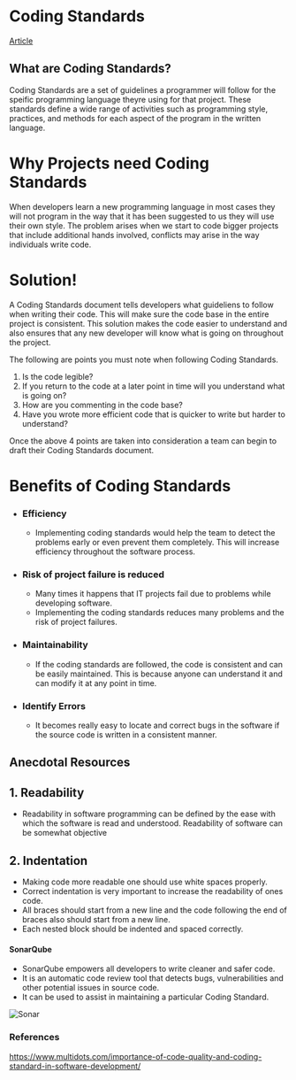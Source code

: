 # Coding Standards
[Article](https://www.sitepoint.com/coding-standards/)
## What are Coding Standards?
Coding Standards are a set of guidelines a programmer will follow for the speific programming language theyre using for that project. These standards define a wide range of activities such as programming style, practices, and methods for each aspect of the program in the written language.

# Why Projects need Coding Standards
When developers learn a new programming language in most cases they will not program in the way that it has been suggested to us they will use their own style. The problem arises when we start to code bigger projects that include additional hands involved, conflicts may arise in the way individuals write code.

# Solution!
A Coding Standards document tells developers what guideliens to follow when writing their code. This will make sure the code base in the entire project is consistent. This solution makes the code easier to understand and also ensures that any new developer will know what is going on throughout the project.

The following are points you must note when following Coding Standards.
1. Is the code legible?
2. If you return to the code at a later point in time will you understand what is going on?
3. How are you commenting in the code base?
4. Have you wrote more efficient code that is quicker to write but harder to understand?

Once the above 4 points are taken into consideration a team can begin to draft their Coding Standards document.



# Benefits of Coding Standards

*  ### Efficiency 
     * Implementing coding standards would help the team to detect the problems early or even prevent them completely. This will increase efficiency throughout the software process.

*  ###  Risk of project failure is reduced
     * Many times it happens that IT projects fail due to problems while developing software.
     * Implementing the coding standards reduces many problems and the risk of project failures.
     
*  ### Maintainability
    * If the coding standards are followed, the code is consistent and can be easily
     maintained. This is because anyone can understand it and can modify it at any point in time.
*  ### Identify Errors
    * It becomes really easy to locate and correct bugs in the software if the source code is    written in a consistent manner. 
    



## Anecdotal Resources


## 1. Readability
 * Readability in software programming can be defined by the ease with which the software is read and understood. Readability of software can be somewhat objective
 

## 2. Indentation
* Making code more readable one should use white spaces properly. 
* Correct indentation is very important to increase the readability of ones code. 
* All braces should start from a new line and the code following the end of braces also should start from a new line.  
* Each nested block should be indented and spaced correctly.


#### SonarQube

* SonarQube empowers all developers to write cleaner and safer code.
* It is an automatic code review tool that detects bugs, vulnerabilities and other potential issues in source code.
* It can be used to assist in maintaining a particular Coding Standard.

![Sonar](https://dx.appirio.com/quality-sonarqube/granting-permissions/SonarQube-ProjectDashboard-1.png)

### References

<https://www.multidots.com/importance-of-code-quality-and-coding-standard-in-software-development/>

